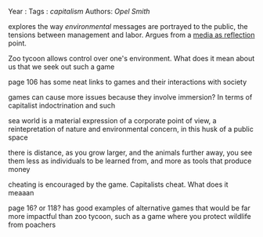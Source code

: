 Year   :
Tags   : *capitalism*
Authors: *Opel* *Smith*

explores the way *environmental* messages are portrayed to the public, the tensions between management and labor. Argues from a [media as reflection](media%20as%20reflection.md) point.

Zoo tycoon allows control over one's environment. What does it mean about us that we seek out such a game

page 106 has some neat links to games and their interactions with society

games can cause more issues because they involve immersion? In terms of capitalist indoctrination and such

sea world is a material expression of a corporate point of view, a reintepretation of nature and environmental concern, in this husk of a public space

there is distance, as you grow larger, and the animals further away, you see them less as individuals to be learned from, and more as tools that produce money

cheating is encouraged by the game. Capitalists cheat. What does it meaaan

page 16? or 118? has good examples of alternative games that would be far more impactful than zoo tycoon, such as a game where you protect wildlife from poachers
